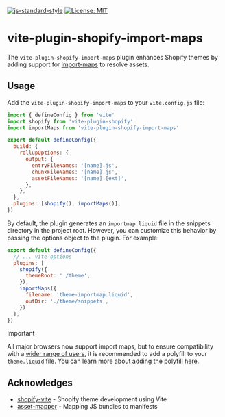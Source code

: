 [![js-standard-style](https://img.shields.io/badge/code%20style-standard-brightgreen.svg)](http://standardjs.com) [![License: MIT](https://img.shields.io/badge/License-MIT-yellow.svg)](https://opensource.org/licenses/MIT)

# vite-plugin-shopify-import-maps
The `vite-plugin-shopify-import-maps` plugin enhances Shopify themes by adding support for [import-maps](https://github.com/WICG/import-maps) to resolve assets.

## Usage

Add the `vite-plugin-shopify-import-maps` to your `vite.config.js` file:

```js
import { defineConfig } from 'vite'
import shopify from 'vite-plugin-shopify'
import importMaps from 'vite-plugin-shopify-import-maps'

export default defineConfig({
  build: {
    rollupOptions: {
      output: {
        entryFileNames: '[name].js',
        chunkFileNames: '[name].js',
        assetFileNames: '[name].[ext]',
      },
    },
  },
  plugins: [shopify(), importMaps()],
})
```

By default, the plugin generates an `importmap.liquid` file in the snippets directory in the project root. However, you can customize this behavior by passing the options object to the plugin. For example:

```js
export default defineConfig({
  // ... vite options
  plugins: [
    shopify({
      themeRoot: './theme',
    }),
    importMaps({
      filename: 'theme-importmap.liquid',
      outDir: './theme/snippets',
    })
  ],
})
```

> [!IMPORTANT]
> All major browsers now support import maps, but to ensure compatibility with a [wider range of users](https://caniuse.com/import-maps), it is recommended to add a polyfill to your `theme.liquid` file. You can learn more about adding the polyfill [here](https://github.com/guybedford/es-module-shims#usage).

## Acknowledges
- [shopify-vite](https://github.com/barrel/shopify-vite/) - Shopify theme development using Vite
- [asset-mapper](https://github.com/KonnorRogers/asset-mapper) - Mapping JS bundles to manifests

